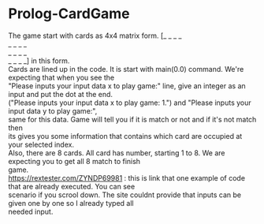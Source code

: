# Prolog-CardGame
 
The game start with cards as 4x4 matrix form. [_ _ _ _ <br />
					                                          _ _ _ _ <br />
					                                          _ _ _ _ <br />
					                                          _ _ _ _]		in this form.<br />
Cards are lined up in the code. It is start with main(0.0) command. We're expecting that when you see the <br />
"Please inputs your input data x to play game:" line, give an integer as an input and put the dot at the end.<br />
("Please inputs your input data x to play game: 1.") and "Please inputs your input data y to play game:", <br />
same for this data. Game will tell you if it is match or not and if it's not match then<br />
its gives you some information that contains which card are occupied at your selected index. <br />
Also, there are 8 cards. All card has number, starting 1 to 8. We are expecting you to get all 8 match to finish<br />
game. <br />
https://rextester.com/ZYNDP69981 : this is link that one example of code that are already executed. You can see <br />
scenario if you scrool down. The site couldnt provide that inputs can be given one by one so I already typed all<br />
needed input.<br />
